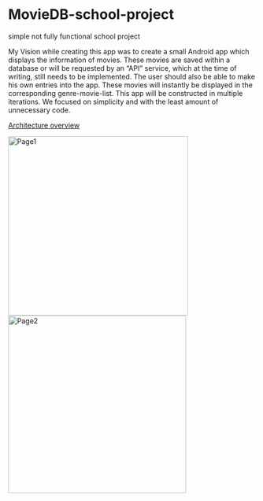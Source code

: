 # MovieDB-school-project
simple not fully functional school project

My Vision while creating this app was to create a small Android app which displays the information of movies. These movies are saved within a database or will be requested by an “API” service, which at the time of writing, still needs to be implemented. The user should also be able to make his own entries into the app. These movies will instantly be displayed in the corresponding genre-movie-list. This app will be constructed in multiple iterations. We focused on simplicity and with the least amount of unnecessary code.

[Architecture overview](Architecture-MovieDb-2021-11-07.pdf)

<img width="365" alt="Page1" src="https://user-images.githubusercontent.com/93601229/140645574-50e62109-c7ac-4715-aaad-7f7c2313ef19.PNG">
<img width="361" alt="Page2" src="https://user-images.githubusercontent.com/93601229/140645587-88c04e61-ffc7-415d-a23f-8205160b95b0.PNG">
